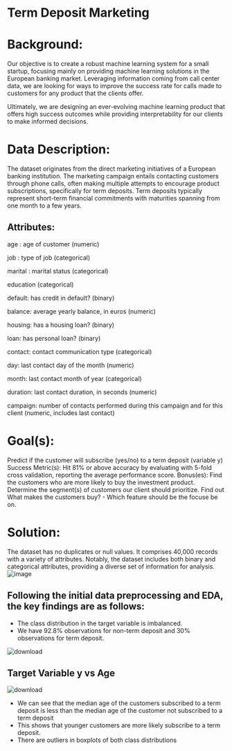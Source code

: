  # Term Deposit Marketing

# Background:

Our objective is to create a robust machine learning system for a small startup, focusing mainly on providing machine learning solutions in the European banking market. Leveraging information coming from call center data, we are looking for ways to improve the success rate for calls made to customers for any product that the clients offer.

Ultimately, we are designing an ever-evolving machine learning product that offers high success outcomes while providing interpretability for our clients to make informed decisions.

# Data Description:
The dataset originates from the direct marketing initiatives of a European banking institution. The marketing campaign entails contacting customers through phone calls, often making multiple attempts to encourage product subscriptions, specifically for term deposits. Term deposits typically represent short-term financial commitments with maturities spanning from one month to a few years.

## Attributes:
 
age : age of customer (numeric)

job : type of job (categorical)

marital : marital status (categorical)

education (categorical)

default: has credit in default? (binary)

balance: average yearly balance, in euros (numeric)

housing: has a housing loan? (binary)

loan: has personal loan? (binary)

contact: contact communication type (categorical)

day: last contact day of the month (numeric)

month: last contact month of year (categorical)

duration: last contact duration, in seconds (numeric)

campaign: number of contacts performed during this campaign and for this client (numeric, includes last contact)
     
# Goal(s):
Predict if the customer will subscribe (yes/no) to a term deposit (variable y)
Success Metric(s): Hit 81% or above accuracy by evaluating with 5-fold cross validation, reporting the average performance score.
Bonus(es): Find the customers who are more likely to buy the investment product. Determine the segment(s) of customers our client should prioritize. Find out What makes the customers buy? - Which feature should be the focuse be on.

# Solution:

The dataset has no duplicates or null values. It comprises 40,000 records with a variety of attributes. Notably, the dataset includes both binary and categorical attributes, providing a diverse set of information for analysis.
![image](https://github.com/53KIbGcAqz0Gokmj/rpWeDBxTIY2yGdpf/assets/143815258/a9d1fd79-86e9-4c84-acd0-46f76677ad68)

## Following the initial data preprocessing and EDA, the key findings are as follows:

* The class distribution in the target variable is imbalanced.
* We have 92.8% observations for non-term deposit and 30% observations for term deposit.

![download](https://github.com/53KIbGcAqz0Gokmj/rpWeDBxTIY2yGdpf/assets/143815258/49c1a5db-96bc-498b-9c84-d88a6cfa94b0)

## Target Variable y vs Age
![download](https://github.com/53KIbGcAqz0Gokmj/rpWeDBxTIY2yGdpf/assets/143815258/53da7947-7f1c-4286-9d61-d4ee4e09a24b)

* We can see that the median age of the customers subscribed to a term deposit is less than the median age of the customer not subscribed to a term deposit
* This shows that younger customers are more likely subscribe to a term deposit.
* There are outliers in boxplots of both class distributions











